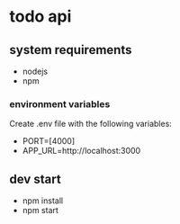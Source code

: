 # todo api

## system requirements
- nodejs
- npm

### environment variables
Create .env file with the following variables:
- PORT=[4000]
- APP_URL=http://localhost:3000

## dev start

- npm install
- npm start

